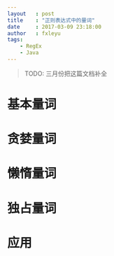 ```yaml
---
layout   : post
title    : "正则表达式中的量词"
date     : 2017-03-09 23:18:00
author   : fxleyu
tags:
    - RegEx
    - Java
---
```

> TODO: 三月份把这篇文档补全

# 基本量词

# 贪婪量词

# 懒惰量词

# 独占量词

# 应用  
